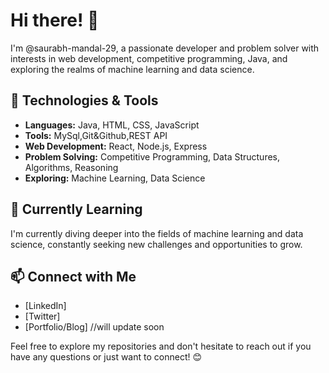 # Hi there! 👋

I'm @saurabh-mandal-29, a passionate developer and problem solver with interests in web development, competitive programming, Java, and exploring the realms of machine learning and data science.

## 🔧 Technologies & Tools

- **Languages:** Java, HTML, CSS, JavaScript
- **Tools:** MySql,Git&Github,REST API
- **Web Development:** React, Node.js, Express
- **Problem Solving:** Competitive Programming, Data Structures, Algorithms, Reasoning
- **Exploring:** Machine Learning, Data Science


## 🌱 Currently Learning

I'm currently diving deeper into the fields of machine learning and data science, constantly seeking new challenges and opportunities to grow.

## 📫 Connect with Me

- [LinkedIn]
- [Twitter]
- [Portfolio/Blog] //will update soon

Feel free to explore my repositories and don't hesitate to reach out if you have any questions or just want to connect! 😊
